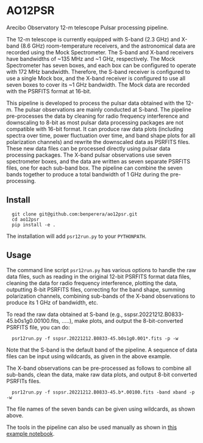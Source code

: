 # AO12PSR
Arecibo Observatory 12-m telescope Pulsar processing pipeline.

The 12-m telescope is currently equipped with S-band (2.3 GHz) and X-band (8.6 GHz) room-temperature receivers, and the astronomical data are recorded using the Mock Spectrometer. The S-band and X-band receivers have bandwidths of ~135 MHz and ~1 GHz, respectively. The Mock Spectrometer has seven boxes, and each box can be configured to operate with 172 MHz bandwidth. Therefore, the S-band receiver is configured to use a single Mock box, and the X-band receiver is configured to use all seven boxes to cover its ~1 GHz bandwidth. The Mock data are recorded with the PSRFITS format at 16-bit.



This pipeline is developed to process the pulsar data obtained with the 12-m. The pulsar observations are mainly conducted at S-band. The pipeline pre-processes the data by cleaning for radio frequency interference and downscaling to 8-bit as most pulsar data processing packages are not compatible with 16-bit format. It can produce raw data plots (including spectra over time, power fluctuation over time, and band shape plots for all polarization channels) and rewrite the downscaled data as PSRFITS files. These new data files can be processed directly using pulsar data processing packages. The X-band pulsar observations use seven spectrometer boxes, and the data are written as seven separate PSRFITS files, one for each sub-band box. The pipeline can combine the seven bands together to produce a total bandwidth of 1 GHz during the pre-processing. 



## Install
```
  git clone git@github.com:benperera/ao12psr.git
  cd ao12psr
  pip install -e .
```
The installation will add `psr12run.py` to your `PYTHONPATH`.


## Usage
The command line script `psr12run.py` has various options to handle the raw data files, such as reading in the original 12-bit PSRFITS format data files, cleaning the data for radio frequency interference, plotting the data, outputting 8-bit PSRFITS files, correcting for the band shape, summing polarization channels, combining sub-bands of the X-band observations to produce its 1 GHz of bandwidth, etc. 

To read the raw data obtained at S-band (e.g., sspsr.20221212.B0833-45.b0s1g0.00100.fits, .....), make plots, and output the 8-bit-converted PSRFITS file, you can do:
```
  psr12run.py -f sspsr.20221212.B0833-45.b0s1g0.001*.fits -p -w
```
Note that the S-band is the default band of the pipeline. A sequence of data files can be input using wildcards, as given in the above example.


The X-band observations can be pre-processed as follows to combine all sub-bands, clean the data, make raw data plots, and output 8-bit converted PSRFITs files. 

```
  psr12run.py -f sspsr.20221212.B0833-45.b*.00100.fits -band xband -p -w
```
The file names of the seven bands can be given using wildcards, as shown above.


The tools in the pipeline can also be used manually as shown in [this example notebook](https://github.com/benperera/ao12psr/blob/main/example/plot_write_data.ipynb).
